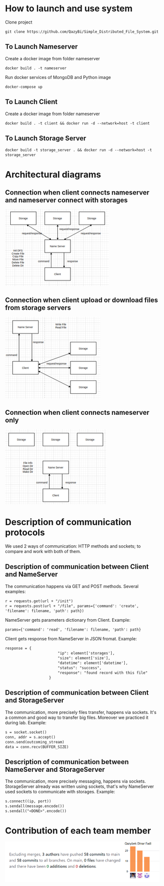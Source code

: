 # How to launch and use system
Clone project
```
git clone https://github.com/QazyBi/Simple_Distributed_File_System.git
```
## To Launch Nameserver
Create a docker image from folder nameserver
```
docker build . -t nameserver
```
Run docker services of MongoDB and Python image
```
docker-compose up
```
## To Launch Client
Create a docker image from folder nameserver
```
docker build . -t client && docker run -d --network=host -t client
```

## To Launch Storage Server
```
docker build -t storage_server . && docker run -d --network=host -t storage_server
```

# Architectural diagrams

Connection when client connects nameserver and nameserver connect with storages 
---
![client nameserver storage](https://github.com/QazyBi/Simple_Distributed_File_System/blob/main/img/client_nameserver_storage.png)

Connection when client upload or download files from storage servers
---
![client storage](https://github.com/QazyBi/Simple_Distributed_File_System/blob/main/img/client_storage.png)

Connection when client connects nameserver only
---
![client nameserver only](https://github.com/QazyBi/Simple_Distributed_File_System/blob/main/img/nameserver_client_only.png)
# Description of communication protocols
We used 2 ways of communication: HTTP methods and sockets; to compare and work with both of them.
## Description of communication between Client and NameServer
The communication happens via GET and POST methods. Several examples:
```
r = requests.get(url + "/init")
r = requests.post(url + "/file", params={'command': 'create', 'filename': filename, 'path': path})
```
NameServer gets parameters dictionary from Client. Example:
```
params={'command': 'read', 'filename': filename, 'path': path}
```
Client gets response from NameServer in JSON fromat. Example:
```
response = {
                        "ip": element['storages'],
                        "size": element['size'],
                        "datetime": element['datetime'],
                        "status": "success",
                        "response": "found record with this file"
                    }
```
## Description of communication between Client and StorageServer
The communication, more precisely files transfer, happens via sockets. It's a common and good way to transfer big files. Moreover we practiced it during lab. Example:
```
s = socket.socket()
conn, addr = s.accept()
conn.send(outcoming_stream)
data = conn.recv(BUFFER_SIZE)
```
## Description of communication between NameServer and StorageServer
The communication, more precisely messaging, happens via sockets. StorageServer already was written using sockets, that's why NameServer used sockets to communicate with storages. Example:
```
s.connect((ip, port))
s.sendall(message.encode())
s.sendall("<DONE>".encode())
```
# Contribution of each team member
![1](https://github.com/QazyBi/Simple_Distributed_File_System/blob/main/img/1.png)
